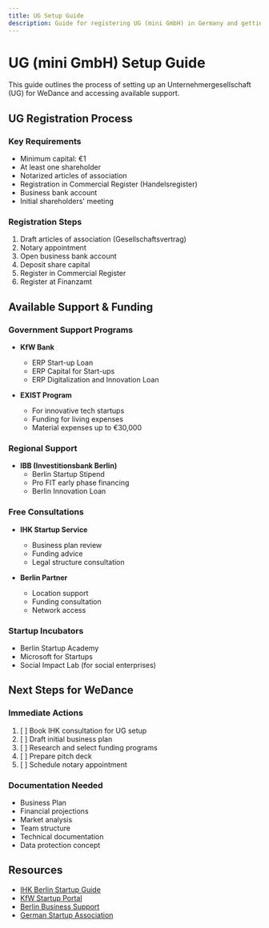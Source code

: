 ```yaml
---
title: UG Setup Guide
description: Guide for registering UG (mini GmbH) in Germany and getting startup support
---
```


# UG (mini GmbH) Setup Guide

This guide outlines the process of setting up an Unternehmergesellschaft (UG) for WeDance and accessing available support.

## UG Registration Process

### Key Requirements

- Minimum capital: €1
- At least one shareholder
- Notarized articles of association
- Registration in Commercial Register (Handelsregister)
- Business bank account
- Initial shareholders' meeting

### Registration Steps

1. Draft articles of association (Gesellschaftsvertrag)
2. Notary appointment
3. Open business bank account
4. Deposit share capital
5. Register in Commercial Register
6. Register at Finanzamt

## Available Support & Funding

### Government Support Programs

- **KfW Bank**

  - ERP Start-up Loan
  - ERP Capital for Start-ups
  - ERP Digitalization and Innovation Loan

- **EXIST Program**
  - For innovative tech startups
  - Funding for living expenses
  - Material expenses up to €30,000

### Regional Support

- **IBB (Investitionsbank Berlin)**
  - Berlin Startup Stipend
  - Pro FIT early phase financing
  - Berlin Innovation Loan

### Free Consultations

- **IHK Startup Service**

  - Business plan review
  - Funding advice
  - Legal structure consultation

- **Berlin Partner**
  - Location support
  - Funding consultation
  - Network access

### Startup Incubators

- Berlin Startup Academy
- Microsoft for Startups
- Social Impact Lab (for social enterprises)

## Next Steps for WeDance

### Immediate Actions

1. [ ] Book IHK consultation for UG setup
2. [ ] Draft initial business plan
3. [ ] Research and select funding programs
4. [ ] Prepare pitch deck
5. [ ] Schedule notary appointment

### Documentation Needed

- Business Plan
- Financial projections
- Market analysis
- Team structure
- Technical documentation
- Data protection concept

## Resources

- [IHK Berlin Startup Guide](https://www.ihk-berlin.de/)
- [KfW Startup Portal](https://www.kfw.de/)
- [Berlin Business Support](https://www.berlin.de/wirtschaft/)
- [German Startup Association](https://deutschestartups.org/)
